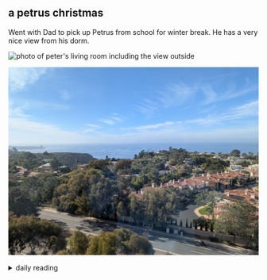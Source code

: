 ## a petrus christmas

Went with Dad to pick up Petrus from school for winter break. He has a very nice view from his dorm.

![photo of peter's living room including the view outside](/images/2024/12/2024-12-14-a-petrus-christmas/petrus-dorm-view-1.jpg)

![full view of outside from peter's dorm](/images/2024/12/2024-12-14-a-petrus-christmas/petrus-dorm-view-2.jpg)

<details markdown="1">
<summary>daily reading</summary>

| {{ page.date | date: "%B %-d, %Y" }} |
| :-------------: |
| [Deut. 19; Ps. 106; Isa. 46; Rev. 16]({% post_url 2024-12-03-Bible-year-1 %}) |
| [WCF 18; WLC 115-121; WSC 67-69]({% post_url 2024-11-27-westminster-month-1 %}) |
| [The Athanasian Creed](https://threeforms.org/the-athanasian-creed/) |

</details>